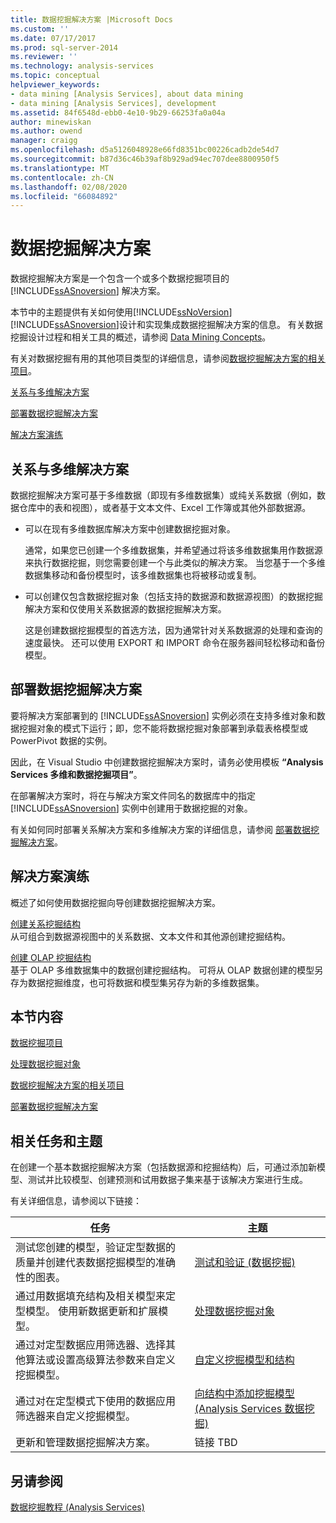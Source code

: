 ```yaml
---
title: 数据挖掘解决方案 |Microsoft Docs
ms.custom: ''
ms.date: 07/17/2017
ms.prod: sql-server-2014
ms.reviewer: ''
ms.technology: analysis-services
ms.topic: conceptual
helpviewer_keywords:
- data mining [Analysis Services], about data mining
- data mining [Analysis Services], development
ms.assetid: 84f6548d-ebb0-4e10-9b29-66253fa0a04a
author: minewiskan
ms.author: owend
manager: craigg
ms.openlocfilehash: d5a5126048928e66fd8351bc00226cadb2de54d7
ms.sourcegitcommit: b87d36c46b39af8b929ad94ec707dee8800950f5
ms.translationtype: MT
ms.contentlocale: zh-CN
ms.lasthandoff: 02/08/2020
ms.locfileid: "66084892"
---
```

# <a name="data-mining-solutions"></a>数据挖掘解决方案
  数据挖掘解决方案是一个包含一个或多个数据挖掘项目的 [!INCLUDE[ssASnoversion](../../includes/ssasnoversion-md.md)] 解决方案。  
  
 本节中的主题提供有关如何使用[!INCLUDE[ssNoVersion](../../includes/ssnoversion-md.md)] [!INCLUDE[ssASnoversion](../../includes/ssasnoversion-md.md)]设计和实现集成数据挖掘解决方案的信息。 有关数据挖掘设计过程和相关工具的概述，请参阅 [Data Mining Concepts](data-mining-concepts.md)。  
  
 有关对数据挖掘有用的其他项目类型的详细信息，请参阅[数据挖掘解决方案的相关项目](data-mining-solutions.md)。  
  
 [关系与多维解决方案](#bkmk_RelMD)  
  
 [部署数据挖掘解决方案](#bkmk_Deploy)  
  
 [解决方案演练](#bkmk_Walkthru)  
  
##  <a name="bkmk_RelMD"></a>关系与多维解决方案  
 数据挖掘解决方案可基于多维数据（即现有多维数据集）或纯关系数据（例如，数据仓库中的表和视图），或者基于文本文件、Excel 工作簿或其他外部数据源。  
  
-   可以在现有多维数据库解决方案中创建数据挖掘对象。  
  
     通常，如果您已创建一个多维数据集，并希望通过将该多维数据集用作数据源来执行数据挖掘，则您需要创建一个与此类似的解决方案。 当您基于一个多维数据集移动和备份模型时，该多维数据集也将被移动或复制。  
  
-   可以创建仅包含数据挖掘对象（包括支持的数据源和数据源视图）的数据挖掘解决方案和仅使用关系数据源的数据挖掘解决方案。  
  
     这是创建数据挖掘模型的首选方法，因为通常针对关系数据源的处理和查询的速度最快。 还可以使用 EXPORT 和 IMPORT 命令在服务器间轻松移动和备份模型。  
  
##  <a name="bkmk_Deploy"></a>部署数据挖掘解决方案  
 要将解决方案部署到的 [!INCLUDE[ssASnoversion](../../includes/ssasnoversion-md.md)] 实例必须在支持多维对象和数据挖掘对象的模式下运行；即，您不能将数据挖掘对象部署到承载表格模型或 PowerPivot 数据的实例。  
  
 因此，在 Visual Studio 中创建数据挖掘解决方案时，请务必使用模板 **“Analysis Services 多维和数据挖掘项目”**。  
  
 在部署解决方案时，将在与解决方案文件同名的数据库中的指定 [!INCLUDE[ssASnoversion](../../includes/ssasnoversion-md.md)] 实例中创建用于数据挖掘的对象。  
  
 有关如何同时部署关系解决方案和多维解决方案的详细信息，请参阅 [部署数据挖掘解决方案](deployment-of-data-mining-solutions.md)。  
  
##  <a name="bkmk_Walkthru"></a>解决方案演练  
 概述了如何使用数据挖掘向导创建数据挖掘解决方案。  
  
 [创建关系挖掘结构](create-a-relational-mining-structure.md)  
 从可组合到数据源视图中的关系数据、文本文件和其他源创建挖掘结构。  
  
 [创建 OLAP 挖掘结构](create-an-olap-mining-structure.md)  
 基于 OLAP 多维数据集中的数据创建挖掘结构。 可将从 OLAP 数据创建的模型另存为数据挖掘维度，也可将数据和模型集另存为新的多维数据集。  
  
## <a name="in-this-section"></a>本节内容  
 [数据挖掘项目](data-mining-projects.md)  
  
 [处理数据挖掘对象](processing-data-mining-objects.md)  
  
 [数据挖掘解决方案的相关项目](data-mining-solutions.md)  
  
 [部署数据挖掘解决方案](deployment-of-data-mining-solutions.md)  
  
## <a name="related-tasks-and-topics"></a>相关任务和主题  
 在创建一个基本数据挖掘解决方案（包括数据源和挖掘结构）后，可通过添加新模型、测试并比较模型、创建预测和试用数据子集来基于该解决方案进行生成。  
  
 有关详细信息，请参阅以下链接：  
  
|任务|主题|  
|-----------|------------|  
|测试您创建的模型，验证定型数据的质量并创建代表数据挖掘模型的准确性的图表。|[测试和验证 &#40;数据挖掘&#41;](testing-and-validation-data-mining.md)|  
|通过用数据填充结构及相关模型来定型模型。 使用新数据更新和扩展模型。|[处理数据挖掘对象](processing-data-mining-objects.md)|  
|通过对定型数据应用筛选器、选择其他算法或设置高级算法参数来自定义挖掘模型。|[自定义挖掘模型和结构](customize-mining-models-and-structure.md)|  
|通过对在定型模式下使用的数据应用筛选器来自定义挖掘模型。|[向结构中添加挖掘模型 &#40;Analysis Services 数据挖掘&#41;](add-mining-models-to-a-structure-analysis-services-data-mining.md)|  
|更新和管理数据挖掘解决方案。|链接 TBD|  
  
## <a name="see-also"></a>另请参阅  
 [数据挖掘教程 &#40;Analysis Services&#41;](../data-mining-tutorials-analysis-services.md)  
  
  
